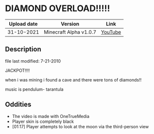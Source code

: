# DIAMOND OVERLOAD!!!!!
| Upload date | Version | Link |
| ----- | ----- | ----- |
| 31-10-2021 | Minecraft Alpha v1.0.7 | [YouTube](https://youtu.be/D69fjXHNarQ) |

## Description 

file last modified: 7-21-2010

JACKPOT!!!!

when i was mining i found a cave and there were tons of diamonds!!

music is pendulum- tarantula

## Oddities
- The video is made with OneTrueMedia
- Player skin is completely black
- [01:17] Player attempts to look at the moon via the third-person view

